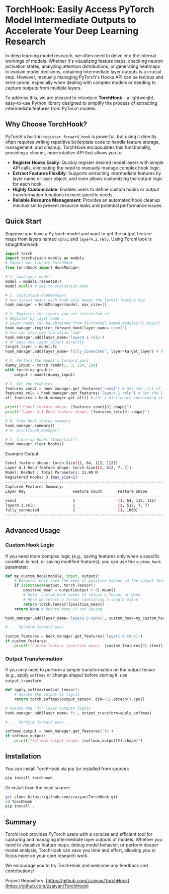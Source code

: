 # TorchHook: Easily Access PyTorch Model Intermediate Outputs to Accelerate Your Deep Learning Research

In deep learning model research, we often need to delve into the internal workings of models. Whether it's visualizing feature maps, checking neuron activation states, analyzing attention distributions, or generating heatmaps to explain model decisions, obtaining intermediate layer outputs is a crucial step. However, manually managing PyTorch's Hooks API can be tedious and error-prone, especially when dealing with complex models or needing to capture outputs from multiple layers.

To address this, we are pleased to introduce **TorchHook** – a lightweight, easy-to-use Python library designed to simplify the process of extracting intermediate features from PyTorch models.

## Why Choose TorchHook?

PyTorch's built-in `register_forward_hook` is powerful, but using it directly often requires writing repetitive boilerplate code to handle feature storage, management, and cleanup. TorchHook encapsulates this functionality, providing a cleaner, more intuitive API that allows you to:

- **Register Hooks Easily**: Quickly register desired model layers with simple API calls, eliminating the need to manually manage complex hook logic.
- **Extract Features Flexibly**: Supports extracting intermediate features by layer name or layer object, and even allows customizing the output logic for each hook.
- **Highly Customizable**: Enables users to define custom hooks or output transformation functions to meet specific needs.
- **Reliable Resource Management**: Provides an automated hook cleanup mechanism to prevent resource leaks and potential performance issues.

## Quick Start

Suppose you have a PyTorch model and want to get the output feature maps from layers named `conv1` and `layer4.2.relu`. Using TorchHook is straightforward:

```python
import torch
import torchvision.models as models
# Import our library TorchHook
from torchhook import HookManager

# 1. Load your model
model = models.resnet18()
model.eval() # Set to evaluation mode

# 2. Initialize HookManager
# max_size=1 means each hook only keeps the latest feature map
hook_manager = HookManager(model, max_size=1)

# 3. Register the layers you are interested in
# Register by layer name
# Layer names can be obtained from dict(model.named_modules()).keys()
hook_manager.register_forward_hook(layer_name='conv1')
# You can also use the alias 'add'
hook_manager.add(layer_name='layer4.1.relu')
# Or pass the layer object directly
target_layer = model.fc
hook_manager.add(layer_name='fully_connected', layer=target_layer) # Providing a name is recommended

# 4. Perform the model's forward pass
dummy_input = torch.randn(1, 3, 224, 224)
with torch.no_grad():
    output = model(dummy_input)

# 5. Get the features
features_conv1 = hook_manager.get_features('conv1') # Get the list of features for 'conv1'
features_relu = hook_manager.get_features('layer4.1.relu') # Get the list of features for 'layer4.1.relu'
all_features = hook_manager.get_all() # Get a dictionary containing all captured features

print(f"Conv1 feature shape: {features_conv1[0].shape}")
print(f"Layer 4.1 ReLU feature shape: {features_relu[0].shape}")

# 6. View Hook status summary
hook_manager.summary()
# Or print(hook_manager)

# 7. Clean up hooks (Important!)
hook_manager.clear_hooks()
```

Example Output:
```sh
Conv1 feature shape: torch.Size([1, 64, 112, 112])
Layer 4.1 ReLU feature shape: torch.Size([1, 512, 7, 7])
Model: ResNet | Total Parameters: 11.69 M
Registered Hooks: 3 (max_size=1)
--------------------------------------------------------------------------------
Captured Features Summary:
Layer Key                     Feature Count       Feature Shape
--------------------------------------------------------------------------------
conv1                         1                   (1, 64, 112, 112)
layer4.1.relu                 1                   (1, 512, 7, 7)
fully_connected               1                   (1, 1000)
--------------------------------------------------------------------------------
```

## Advanced Usage

### Custom Hook Logic

If you need more complex logic (e.g., saving features only when a specific condition is met, or saving modified features), you can use the `custom_hook` parameter:

```python
def my_custom_hook(module, input, output):
    # Example: Only save the mean of positive values in the output tensor
    if isinstance(output, torch.Tensor):
        positive_mean = output[output > 0].mean()
        # Note: custom_hook needs to return a Tensor or None
        # Here we return a Tensor containing a single value
        return torch.tensor([positive_mean])
    return None # Return None if not saving

hook_manager.add(layer_name='layer1.0.conv1', custom_hook=my_custom_hook)

# ... Perform forward pass ...

custom_features = hook_manager.get_features('layer1.0.conv1')
if custom_features:
    print(f"Custom feature (positive mean): {custom_features[0].item()}")
```

### Output Transformation

If you only need to perform a simple transformation on the output tensor (e.g., apply `softmax` or change shape) before storing it, use `output_transform`:

```python
def apply_softmax(output_tensor):
    # Assume the output is logits
    return torch.softmax(output_tensor, dim=-1).detach().cpu()

# Assume the 'fc' layer outputs logits
hook_manager.add(layer_name='fc', output_transform=apply_softmax)

# ... Perform forward pass ...

softmax_output = hook_manager.get_features('fc')
if softmax_output:
    print(f"Softmax output shape: {softmax_output[0].shape}")

```

## Installation

You can install TorchHook via pip (or installed from source):

```bash
pip install torchhook
```
Or install from the local source:
```bash
git clone https://github.com/zzaiyan/TorchHook.git
cd TorchHook
pip install .
```

## Summary

TorchHook provides PyTorch users with a concise and efficient tool for capturing and managing intermediate layer outputs of models. Whether you need to visualize feature maps, debug model behavior, or perform deeper model analysis, TorchHook can save you time and effort, allowing you to focus more on your core research work.

We encourage you to try TorchHook and welcome any feedback and contributions!

Project Repository: [https://github.com/zzaiyan/TorchHook](https://github.com/zzaiyan/TorchHook)
